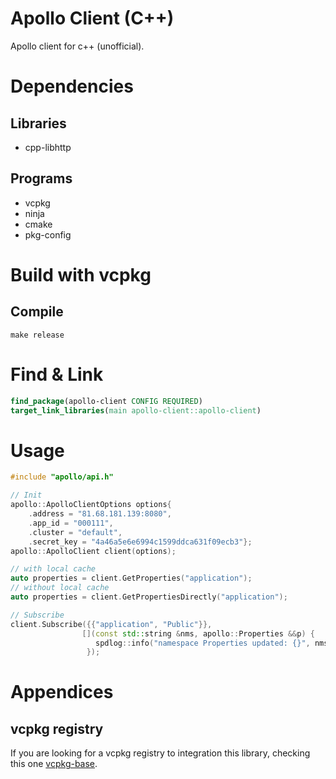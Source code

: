 # Apollo Client (C++)

Apollo client for c++ (unofficial).

# Dependencies

## Libraries

- cpp-libhttp

## Programs

- vcpkg
- ninja
- cmake
- pkg-config

# Build with vcpkg

## Compile

```shell
make release
```

# Find & Link

```cmake
find_package(apollo-client CONFIG REQUIRED)
target_link_libraries(main apollo-client::apollo-client)
```

# Usage

```c++
#include "apollo/api.h"

// Init
apollo::ApolloClientOptions options{
    .address = "81.68.181.139:8080",
    .app_id = "000111",
    .cluster = "default",
    .secret_key = "4a46a5e6e6994c1599ddca631f09ecb3"};
apollo::ApolloClient client(options);

// with local cache
auto properties = client.GetProperties("application");
// without local cache
auto properties = client.GetPropertiesDirectly("application");

// Subscribe
client.Subscribe({{"application", "Public"}},
                [](const std::string &nms, apollo::Properties &&p) {
                   spdlog::info("namespace Properties updated: {}", nms);
                 });

```

# Appendices

## vcpkg registry

If you are looking for a vcpkg registry to integration this library, checking this one [vcpkg-base](https://github.com/sunzhenkai/vcpkg-base).
